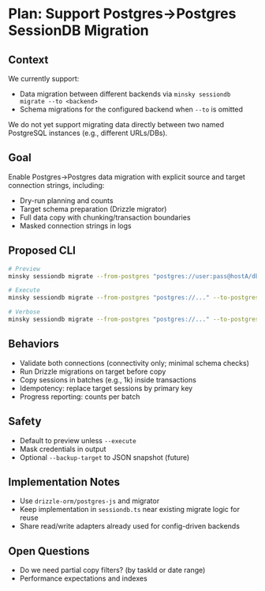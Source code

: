 # Plan: Support Postgres→Postgres SessionDB Migration

## Context

We currently support:

- Data migration between different backends via `minsky sessiondb migrate --to <backend>`
- Schema migrations for the configured backend when `--to` is omitted

We do not yet support migrating data directly between two named PostgreSQL instances (e.g., different URLs/DBs).

## Goal

Enable Postgres→Postgres data migration with explicit source and target connection strings, including:

- Dry-run planning and counts
- Target schema preparation (Drizzle migrator)
- Full data copy with chunking/transaction boundaries
- Masked connection strings in logs

## Proposed CLI

```bash
# Preview
minsky sessiondb migrate --from-postgres "postgres://user:pass@hostA/dbA" --to-postgres "postgres://user:pass@hostB/dbB" --dry-run

# Execute
minsky sessiondb migrate --from-postgres "postgres://..." --to-postgres "postgres://..." --execute

# Verbose
minsky sessiondb migrate --from-postgres "postgres://..." --to-postgres "postgres://..." --execute --verbose
```

## Behaviors

- Validate both connections (connectivity only; minimal schema checks)
- Run Drizzle migrations on target before copy
- Copy sessions in batches (e.g., 1k) inside transactions
- Idempotency: replace target sessions by primary key
- Progress reporting: counts per batch

## Safety

- Default to preview unless `--execute`
- Mask credentials in output
- Optional `--backup-target` to JSON snapshot (future)

## Implementation Notes

- Use `drizzle-orm/postgres-js` and migrator
- Keep implementation in `sessiondb.ts` near existing migrate logic for reuse
- Share read/write adapters already used for config-driven backends

## Open Questions

- Do we need partial copy filters? (by taskId or date range)
- Performance expectations and indexes
